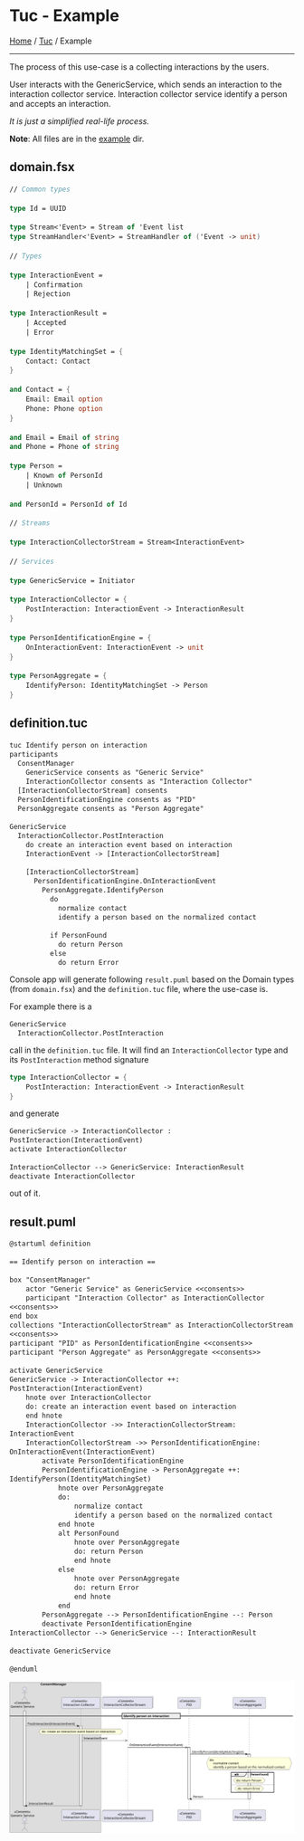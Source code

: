 Tuc - Example
=============

[Home](/) / [Tuc](/tuc/) / Example

---

The process of this use-case is a collecting interactions by the users.

User interacts with the GenericService, which sends an interaction to the interaction collector service.
Interaction collector service identify a person and accepts an interaction.

*It is just a simplified real-life process.*

**Note**: All files are in the [example](https://github.com/TypedUseCase/tuc-console/tree/master/example) dir.

## domain.fsx
```fs
// Common types

type Id = UUID

type Stream<'Event> = Stream of 'Event list
type StreamHandler<'Event> = StreamHandler of ('Event -> unit)

// Types

type InteractionEvent =
    | Confirmation
    | Rejection

type InteractionResult =
    | Accepted
    | Error

type IdentityMatchingSet = {
    Contact: Contact
}

and Contact = {
    Email: Email option
    Phone: Phone option
}

and Email = Email of string
and Phone = Phone of string

type Person =
    | Known of PersonId
    | Unknown

and PersonId = PersonId of Id

// Streams

type InteractionCollectorStream = Stream<InteractionEvent>

// Services

type GenericService = Initiator

type InteractionCollector = {
    PostInteraction: InteractionEvent -> InteractionResult
}

type PersonIdentificationEngine = {
    OnInteractionEvent: InteractionEvent -> unit
}

type PersonAggregate = {
    IdentifyPerson: IdentityMatchingSet -> Person
}
```

## definition.tuc
```tuc
tuc Identify person on interaction
participants
  ConsentManager
    GenericService consents as "Generic Service"
    InteractionCollector consents as "Interaction Collector"
  [InteractionCollectorStream] consents
  PersonIdentificationEngine consents as "PID"
  PersonAggregate consents as "Person Aggregate"

GenericService
  InteractionCollector.PostInteraction
    do create an interaction event based on interaction
    InteractionEvent -> [InteractionCollectorStream]

    [InteractionCollectorStream]
      PersonIdentificationEngine.OnInteractionEvent
        PersonAggregate.IdentifyPerson
          do
            normalize contact
            identify a person based on the normalized contact

          if PersonFound
            do return Person
          else
            do return Error
```

Console app will generate following `result.puml` based on the Domain types (from `domain.fsx`) and the `definition.tuc` file, where the use-case is.

For example there is a
```tuc
GenericService
  InteractionCollector.PostInteraction
```
call in the `definition.tuc` file.
It will find an `InteractionCollector` type and its `PostInteraction` method signature
```fs
type InteractionCollector = {
    PostInteraction: InteractionEvent -> InteractionResult
}
```
and generate
```puml
GenericService -> InteractionCollector : PostInteraction(InteractionEvent)
activate InteractionCollector

InteractionCollector --> GenericService: InteractionResult
deactivate InteractionCollector
```
out of it.

## result.puml
```puml
@startuml definition

== Identify person on interaction ==

box "ConsentManager"
    actor "Generic Service" as GenericService <<consents>>
    participant "Interaction Collector" as InteractionCollector <<consents>>
end box
collections "InteractionCollectorStream" as InteractionCollectorStream <<consents>>
participant "PID" as PersonIdentificationEngine <<consents>>
participant "Person Aggregate" as PersonAggregate <<consents>>

activate GenericService
GenericService -> InteractionCollector ++: PostInteraction(InteractionEvent)
    hnote over InteractionCollector
    do: create an interaction event based on interaction
    end hnote
    InteractionCollector ->> InteractionCollectorStream: InteractionEvent
    InteractionCollectorStream ->> PersonIdentificationEngine: OnInteractionEvent(InteractionEvent)
        activate PersonIdentificationEngine
        PersonIdentificationEngine -> PersonAggregate ++: IdentifyPerson(IdentityMatchingSet)
            hnote over PersonAggregate
            do:
                normalize contact
                identify a person based on the normalized contact
            end hnote
            alt PersonFound
                hnote over PersonAggregate
                do: return Person
                end hnote
            else
                hnote over PersonAggregate
                do: return Error
                end hnote
            end
        PersonAggregate --> PersonIdentificationEngine --: Person
        deactivate PersonIdentificationEngine
InteractionCollector --> GenericService --: InteractionResult

deactivate GenericService

@enduml
```

![Example PlantUML result](https://raw.githubusercontent.com/TypedUseCase/tuc-console/master/example/graph.svg)
